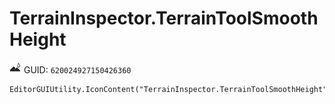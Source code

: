 # TerrainInspector.TerrainToolSmoothHeight
![](/img/TerrainInspector.TerrainToolSmoothHeight.png)
GUID: `620024927150426360`
```
EditorGUIUtility.IconContent("TerrainInspector.TerrainToolSmoothHeight")
```
